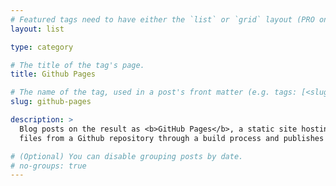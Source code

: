 ```yaml
---
# Featured tags need to have either the `list` or `grid` layout (PRO only).
layout: list

type: category

# The title of the tag's page.
title: Github Pages

# The name of the tag, used in a post's front matter (e.g. tags: [<slug>]).
slug: github-pages

description: >
  Blog posts on the result as <b>GitHub Pages</b>, a static site hosting service that runs
  files from a Github repository through a build process and publishes the result as a website.

# (Optional) You can disable grouping posts by date.
# no-groups: true
---
```

